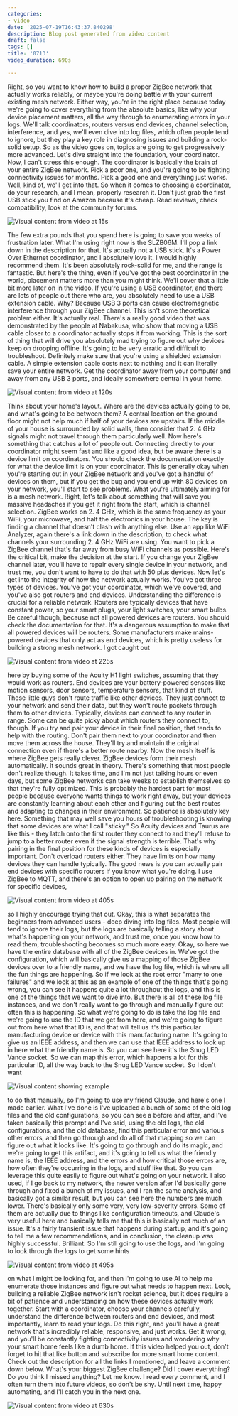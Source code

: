 ```yaml
---
categories:
- video
date: '2025-07-19T16:43:37.840298'
description: Blog post generated from video content
draft: false
tags: []
title: '0713'
video_duration: 690s

---
```


Right, so you want to know how to build a proper ZigBee network that actually works reliably, or maybe you're doing battle with your current existing mesh network. Either way, you're in the right place because today we're going to cover everything from the absolute basics, like why your device placement matters, all the way through to enumerating errors in your logs. We'll talk coordinators, routers versus end devices, channel selection, interference, and yes, we'll even dive into log files, which often people tend to ignore, but they play a key role in diagnosing issues and building a rock-solid setup. So as the video goes on, topics are going to get progressively more advanced. Let's dive straight into the foundation, your coordinator. Now, I can't stress this enough. The coordinator is basically the brain of your entire ZigBee network. Pick a poor one, and you're going to be fighting connectivity issues for months. Pick a good one and everything just works. Well, kind of, we'll get into that. So when it comes to choosing a coordinator, do your research, and I mean, properly research it. Don't just grab the first USB stick you find on Amazon because it's cheap. Read reviews, check compatibility, look at the community forums.

![Visual content from video at 15s](/images/frame_15.0s_optimized.jpg)

The few extra pounds that you spend here is going to save you weeks of frustration later. What I'm using right now is the SLZB06M. I'll pop a link down in the description for that. It's actually not a USB stick. It's a Power Over Ethernet coordinator, and I absolutely love it. I would highly recommend them. It's been absolutely rock-solid for me, and the range is fantastic. But here's the thing, even if you've got the best coordinator in the world, placement matters more than you might think. We'll cover that a little bit more later on in the video. If you're using a USB coordinator, and there are lots of people out there who are, you absolutely need to use a USB extension cable. Why? Because USB 3 ports can cause electromagnetic interference through your ZigBee channel. This isn't some theoretical problem either. It's actually real. There's a really good video that was demonstrated by the people at Nabakusa, who show that moving a USB cable closer to a coordinator actually stops it from working. This is the sort of thing that will drive you absolutely mad trying to figure out why devices keep on dropping offline. It's going to be very erratic and difficult to troubleshoot. Definitely make sure that you're using a shielded extension cable. A simple extension cable costs next to nothing and it can literally save your entire network. Get the coordinator away from your computer and away from any USB 3 ports, and ideally somewhere central in your home.

![Visual content from video at 120s](/images/frame_120.0s_optimized.jpg)

Think about your home's layout. Where are the devices actually going to be, and what's going to be between them? A central location on the ground floor might not help much if half of your devices are upstairs. If the middle of your house is surrounded by solid walls, then consider that 2. 4 GHz signals might not travel through them particularly well. Now here's something that catches a lot of people out. Connecting directly to your coordinator might seem fast and like a good idea, but be aware there is a device limit on coordinators. You should check the documentation exactly for what the device limit is on your coordinator. This is generally okay when you're starting out in your ZigBee network and you've got a handful of devices on them, but if you get the bug and you end up with 80 devices on your network, you'll start to see problems. What you're ultimately aiming for is a mesh network. Right, let's talk about something that will save you massive headaches if you get it right from the start, which is channel selection. ZigBee works on 2. 4 GHz, which is the same frequency as your WiFi, your microwave, and half the electronics in your house. The key is finding a channel that doesn't clash with anything else. Use an app like WiFi Analyzer, again there's a link down in the description, to check what channels your surrounding 2. 4 GHz WiFi are using. You want to pick a ZigBee channel that's far away from busy WiFi channels as possible. Here's the critical bit, make the decision at the start. If you change your ZigBee channel later, you'll have to repair every single device in your network, and trust me, you don't want to have to do that with 50 plus devices. Now let's get into the integrity of how the network actually works. You've got three types of devices. You've got your coordinator, which we've covered, and you've also got routers and end devices. Understanding the difference is crucial for a reliable network. Routers are typically devices that have constant power, so your smart plugs, your light switches, your smart bulbs. Be careful though, because not all powered devices are routers. You should check the documentation for that. It's a dangerous assumption to make that all powered devices will be routers. Some manufacturers make mains-powered devices that only act as end devices, which is pretty useless for building a strong mesh network. I got caught out

![Visual content from video at 225s](/images/frame_225.0s_optimized.jpg)

here by buying some of the Acuity H1 light switches, assuming that they would work as routers. End devices are your battery-powered sensors like motion sensors, door sensors, temperature sensors, that kind of stuff. These little guys don't route traffic like other devices. They just connect to your network and send their data, but they won't route packets through them to other devices. Typically, devices can connect to any router in range. Some can be quite picky about which routers they connect to, though. If you try and pair your device in their final position, that tends to help with the routing. Don't pair them next to your coordinator and then move them across the house. They'll try and maintain the original connection even if there's a better route nearby. Now the mesh itself is where ZigBee gets really clever. ZigBee devices form their mesh automatically. It sounds great in theory. There's something that most people don't realize though. It takes time, and I'm not just talking hours or even days, but some ZigBee networks can take weeks to establish themselves so that they're fully optimized. This is probably the hardest part for most people because everyone wants things to work right away, but your devices are constantly learning about each other and figuring out the best routes and adapting to changes in their environment. So patience is absolutely key here. Something that may well save you hours of troubleshooting is knowing that some devices are what I call "sticky." So Acuity devices and Taurus are like this - they latch onto the first router they connect to and they'll refuse to jump to a better router even if the signal strength is terrible. That's why pairing in the final position for these kinds of devices is especially important. Don't overload routers either. They have limits on how many devices they can handle typically. The good news is you can actually pair end devices with specific routers if you know what you're doing. I use ZigBee to MQTT, and there's an option to open up pairing on the network for specific devices,

![Visual content from video at 405s](/images/frame_405.0s_optimized.jpg)

so I highly encourage trying that out. Okay, this is what separates the beginners from advanced users - deep diving into log files. Most people will tend to ignore their logs, but the logs are basically telling a story about what's happening on your network, and trust me, once you know how to read them, troubleshooting becomes so much more easy. Okay, so here we have the entire database with all of the ZigBee devices in. We've got the configuration, which will basically give us a mapping of those ZigBee devices over to a friendly name, and we have the log file, which is where all the fun things are happening. So if we look at the root error "many to one failures" and we look at this as an example of one of the things that's going wrong, you can see it happens quite a lot throughout the logs, and this is one of the things that we want to dive into. But there is all of these log file instances, and we don't really want to go through and manually figure out often this is happening. So what we're going to do is take the log file and we're going to use the ID that we get from here, and we're going to figure out from here what that ID is, and that will tell us it's this particular manufacturing device or device with this manufacturing name. It's going to give us an IEEE address, and then we can use that IEEE address to look up in here what the friendly name is. So you can see here it's the Snug LED Vance socket. So we can map this error, which happens a lot for this particular ID, all the way back to the Snug LED Vance socket. So I don't want

![Visual content showing example](/images/frame_450.0s_optimized.jpg)

to do that manually, so I'm going to use my friend Claude, and here's one I made earlier. What I've done is I've uploaded a bunch of some of the old log files and the old configurations, so you can see a before and after, and I've taken basically this prompt and I've said, using the old logs, the old configurations, and the old database, find this particular error and various other errors, and then go through and do all of that mapping so we can figure out what it looks like. It's going to go through and do its magic, and we're going to get this artifact, and it's going to tell us what the friendly name is, the IEEE address, and the errors and how critical those errors are, how often they're occurring in the logs, and stuff like that. So you can leverage this quite easily to figure out what's going on your network. I also used, if I go back to my network, the newer version after I'd basically gone through and fixed a bunch of my issues, and I ran the same analysis, and basically got a similar result, but you can see here the numbers are much lower. There's basically only some very, very low-severity errors. Some of them are actually due to things like configuration timeouts, and Claude's very useful here and basically tells me that this is basically not much of an issue. It's a fairly transient issue that happens during startup, and it's going to tell me a few recommendations, and in conclusion, the cleanup was highly successful. Brilliant. So I'm still going to use the logs, and I'm going to look through the logs to get some hints

![Visual content from video at 495s](/images/frame_495.0s_optimized.jpg)

on what I might be looking for, and then I'm going to use AI to help me enumerate those instances and figure out what needs to happen next. Look, building a reliable ZigBee network isn't rocket science, but it does require a bit of patience and understanding on how these devices actually work together. Start with a coordinator, choose your channels carefully, understand the difference between routers and end devices, and most importantly, learn to read your logs. Do this right, and you'll have a great network that's incredibly reliable, responsive, and just works. Get it wrong, and you'll be constantly fighting connectivity issues and wondering why your smart home feels like a dumb home. If this video helped you out, don't forget to hit that like button and subscribe for more smart home content. Check out the description for all the links I mentioned, and leave a comment down below. What's your biggest ZigBee challenge? Did I cover everything? Do you think I missed anything? Let me know. I read every comment, and I often turn them into future videos, so don't be shy. Until next time, happy automating, and I'll catch you in the next one.

![Visual content from video at 630s](/images/frame_630.0s_optimized.jpg)
